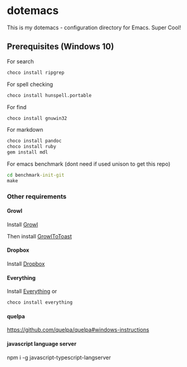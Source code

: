 # dotemacs

This is my dotemacs - configuration directory for Emacs. Super Cool!

## Prerequisites (Windows 10)

For search

```bat
choco install ripgrep
```

For spell checking

```bat
choco install hunspell.portable
```

For find

```bat
choco install gnuwin32
```

For markdown

```bat
choco install pandoc
choco install ruby
gem install mdl
```

For emacs benchmark (dont need if used unison to get this repo)

```bat
cd benchmark-init-git
make
```

### Other requirements

#### Growl

Install [Growl](http://www.growlforwindows.com)

Then install [GrowlToToast](https://github.com/BobVul/GrowlToToast)

#### Dropbox

Install [Dropbox](http://www.dropbox.com)

#### Everything

Install [Everything](https://www.voidtools.com/ru-ru/) or

```bat
choco install everything
```

#### quelpa

https://github.com/quelpa/quelpa#windows-instructions

#### javascript language server

npm i -g javascript-typescript-langserver
